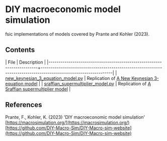 # DIY macroeconomic model simulation

fsic implementations of models covered by Prante and Kohler (2023).


## Contents

| File                                                                   | Description                                                                                                     |
|------------------------------------------------------------------------+-----------------------------------------------------------------------------------------------------------------|
| [new_keynesian_3_equation_model.py](new_keynesian_3_equation_model.py) | Replication of [A New Keynesian 3-equation model](https://macrosimulation.org/a_new_keynesian_3_equation_model) |
| [sraffian_supermultiplier_model.py](sraffian_supermultiplier_model.py) | Replication of [A Sraffian supermultiplier model](https://macrosimulation.org/a_sraffian_supermultiplier_model) |


## References

Prante, F., Kohler, K. (2023)
'DIY macroeconomic model simulation'  
[https://macrosimulation.org/](https://macrosimulation.org/)  
[https://github.com/DIY-Macro-Sim/DIY-Macro-sim-website](https://github.com/DIY-Macro-Sim/DIY-Macro-sim-website)
